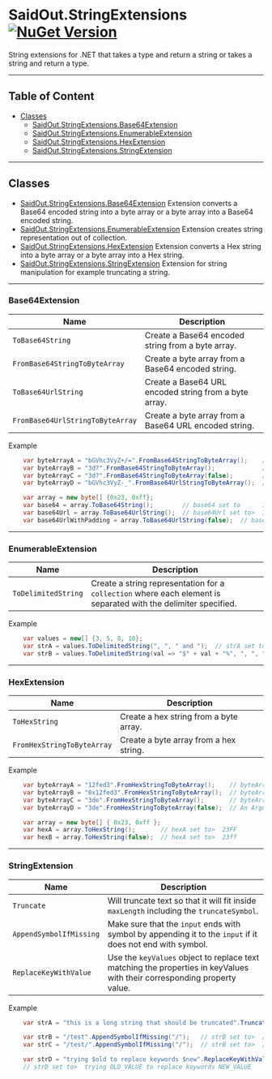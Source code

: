 
# SaidOut.StringExtensions [![NuGet Version](https://img.shields.io/nuget/v/SaidOut.StringExtensions.svg?style=flat)](https://www.nuget.org/packages/SaidOut.StringExtensions/)
String extensions for .NET that takes a type and return a string or takes a string and return a type.

---
## Table of Content
 * [Classes](#classes)
   * [SaidOut.StringExtensions.Base64Extension](#base64extension)
   * [SaidOut.StringExtensions.EnumerableExtension](#enumerableextension)
   * [SaidOut.StringExtensions.HexExtension](#hexextension)
   * [SaidOut.StringExtensions.StringExtension](#stringextension)

---
## Classes
 * [SaidOut.StringExtensions.Base64Extension](#base64extension) Extension converts a Base64 encoded string into a byte array or a byte array into a Base64 encoded string.
 * [SaidOut.StringExtensions.EnumerableExtension](#enumerableextension) Extension creates string representation out of collection.
 * [SaidOut.StringExtensions.HexExtension](#hexextension) Extension converts a Hex string into a byte array or a byte array into a Hex string.
 * [SaidOut.StringExtensions.StringExtension](#stringextension) Extension for string manipulation for example truncating a string.


---
### Base64Extension

| Name | Description |
|--------|-------------|
| `ToBase64String` | Create a Base64 encoded string from a byte array. |
| `FromBase64StringToByteArray` | Create a byte array from a Base64 encoded string. |
| `ToBase64UrlString` | Create a Base64 URL encoded string from a byte array. |
| `FromBase64UrlStringToByteArray` | Create a byte array from a Base64 URL encoded string. |

Example
```cs
    var byteArrayA = "bGVhc3VyZ+/=".FromBase64StringToByteArray();    // byteArrayA set to the byte representation of bGVhc3VyZS4=  
    var byteArrayB = "3d?".FromBase64StringToByteArray();             // byteArrayB set to null  
    var byteArrayC = "3d?".FromBase64StringToByteArray(false);        // An ArgumentException will be thrown  
    var byteArrayD = "bGVhc3VyZ-_".FromBase64UrlStringToByteArray();  // byteArrayAA set to the byte representation of bGVhc3VyZS4  

    var array = new byte[] {0x23, 0xff};  
    var base64 = array.ToBase64String();        // base64 set to      I/8=  
    var base64Url = array.ToBase64UrlString();  // base64Url set to>  I_8  
    var base64UrlWithPadding = array.ToBase64UrlString(false);  // base64UrlWithPadding set to>  I_8%3D  
```


---
### EnumerableExtension

| Name | Description |
|--------|-------------|
| `ToDelimitedString` | Create a string representation for a `collection` where each element is separated with the delimiter specified. |

Example
```cs
    var values = new[] {3, 5, 8, 10};  
    var strA = values.ToDelimitedString(", ", " and ");  // strA set to>  3, 5, 8 and 10  
    var strB = values.ToDelimitedString(val => "$" + val + "%", ", ", " or ");  // strA set to>  $3%, $5%, $8% or $10%  
```


---
### HexExtension

| Name | Description |
|--------|-------------|
| `ToHexString` | Create a hex string from a byte array. |
| `FromHexStringToByteArray` | Create a byte array from a hex string. |

Example
```cs
    var byteArrayA = "12fed3".FromHexStringToByteArray();    // byteArrayA set to the byte representation of 12fed3  
    var byteArrayB = "0x12fed3".FromHexStringToByteArray();  // byteArrayB set to the byte representation of 12fed3  
    var byteArrayC = "3de".FromHexStringToByteArray();       // byteArrayC set to null  
    var byteArrayD = "3de".FromHexStringToByteArray(false);  // An ArgumentException will be thrown  

    var array = new byte[] { 0x23, 0xff };  
    var hexA = array.ToHexString();       // hexA set to>  23FF  
    var hexB = array.ToHexString(false);  // hexA set to>  23ff  
```


---
### StringExtension

| Name | Description |
|--------|-------------|
| `Truncate` | Will truncate text so that it will fit inside `maxLength` including the `truncateSymbol`. |
| `AppendSymbolIfMissing` | Make sure that the `input` ends with symbol by appending it to the `input` if it does not end with symbol. |
| `ReplaceKeyWithValue` | Use the `keyValues` object to replace text matching the properties in keyValues with their corresponding property value. |

Example
```cs
    var strA = "this is a long string that should be truncated".Truncate(10, "~~");  // strA set to>  this is ~~  

    var strB = "/test".AppendSymbolIfMissing("/");   // strB set to>  /test/  
    var strC = "/test/".AppendSymbolIfMissing("/");  // strB set to>  /test/  

    var strD = "trying $old to replace keywords $new".ReplaceKeyWithValue(new  { old = "OLD_VALUE", @new = "NEW_VALUE" }, "$", null);  
    // strD set to>  trying OLD_VALUE to replace keywords NEW_VALUE  
```
